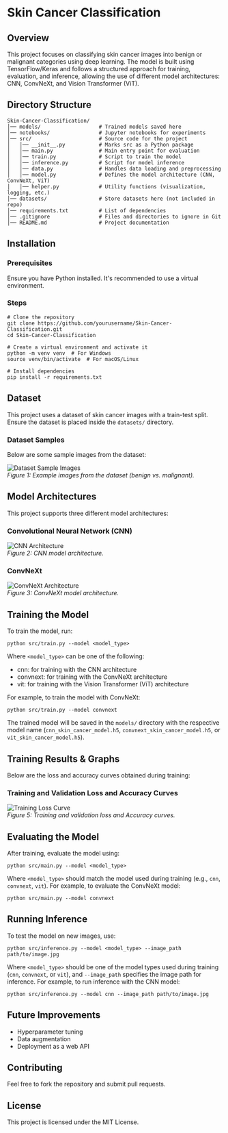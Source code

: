 # Skin Cancer Classification

## Overview
This project focuses on classifying skin cancer images into benign or malignant categories using deep learning. The model is built using TensorFlow/Keras and follows a structured approach for training, evaluation, and inference, allowing the use of different model architectures: CNN, ConvNeXt, and Vision Transformer (ViT).

## Directory Structure

```
Skin-Cancer-Classification/
│── models/                   # Trained models saved here
│── notebooks/                # Jupyter notebooks for experiments
│── src/                      # Source code for the project
│   │── __init__.py           # Marks src as a Python package
│   │── main.py               # Main entry point for evaluation
│   │── train.py              # Script to train the model
│   │── inference.py          # Script for model inference
│   │── data.py               # Handles data loading and preprocessing
│   │── model.py              # Defines the model architecture (CNN, ConvNeXt, ViT)
│   │── helper.py             # Utility functions (visualization, logging, etc.)
│── datasets/                 # Store datasets here (not included in repo)
│── requirements.txt          # List of dependencies
│── .gitignore                # Files and directories to ignore in Git
│── README.md                 # Project documentation
```

## Installation

### Prerequisites
Ensure you have Python installed. It's recommended to use a virtual environment.

### Steps
```
# Clone the repository
git clone https://github.com/yourusername/Skin-Cancer-Classification.git
cd Skin-Cancer-Classification

# Create a virtual environment and activate it
python -m venv venv  # For Windows
source venv/bin/activate  # For macOS/Linux

# Install dependencies
pip install -r requirements.txt
```

## Dataset
This project uses a dataset of skin cancer images with a train-test split. Ensure the dataset is placed inside the `datasets/` directory.

### Dataset Samples
Below are some sample images from the dataset:

![Dataset Sample Images](assets/dataset_sample.png)  
*Figure 1: Example images from the dataset (benign vs. malignant).*

## Model Architectures
This project supports three different model architectures:

### Convolutional Neural Network (CNN)
![CNN Architecture](assets/cnn_architecture.png)  
*Figure 2: CNN model architecture.*

### ConvNeXt
![ConvNeXt Architecture](assets/convnext-tiny_architecture.png)  
*Figure 3: ConvNeXt model architecture.*


## Training the Model
To train the model, run:

```
python src/train.py --model <model_type>
```

Where `<model_type>` can be one of the following:

- cnn: for training with the CNN architecture
- convnext: for training with the ConvNeXt architecture
- vit: for training with the Vision Transformer (ViT) architecture

For example, to train the model with ConvNeXt:

```
python src/train.py --model convnext
```

The trained model will be saved in the `models/` directory with the respective model name (`cnn_skin_cancer_model.h5`, `convnext_skin_cancer_model.h5`, or `vit_skin_cancer_model.h5`).

## Training Results & Graphs
Below are the loss and accuracy curves obtained during training:

### Training and Validation Loss and Accuracy Curves
![Training Loss Curve](assets/convnext_Training_vs_Val_loss.png)  
*Figure 5: Training and validation loss and Accuracy curves.*

## Evaluating the Model
After training, evaluate the model using:

```
python src/main.py --model <model_type>
```

Where `<model_type>` should match the model used during training (e.g., `cnn`, `convnext`, `vit`). For example, to evaluate the ConvNeXt model:

```
python src/main.py --model convnext
```

## Running Inference
To test the model on new images, use:

```
python src/inference.py --model <model_type> --image_path path/to/image.jpg
```

Where `<model_type>` should be one of the model types used during training (`cnn`, `convnext`, or `vit`), and `--image_path` specifies the image path for inference. For example, to run inference with the CNN model:

```
python src/inference.py --model cnn --image_path path/to/image.jpg
```

## Future Improvements
- Hyperparameter tuning
- Data augmentation
- Deployment as a web API

## Contributing
Feel free to fork the repository and submit pull requests.

## License
This project is licensed under the MIT License.

